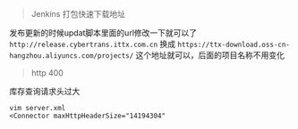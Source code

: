 > Jenkins 打包快速下载地址 

发布更新的时候updat脚本里面的url修改一下就可以了   
```http://release.cybertrans.ittx.com.cn```
换成
```https://ttx-download.oss-cn-hangzhou.aliyuncs.com/projects/```
这个地址就可以，后面的项目名称不用变化

> http 400

库存查询请求头过大
```text
vim server.xml
<Connector maxHttpHeaderSize="14194304" 
```
